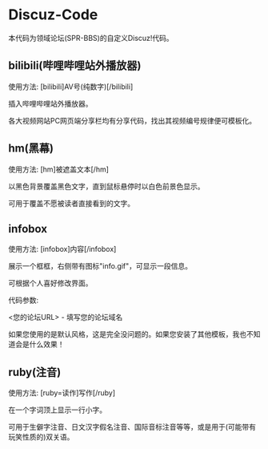 # Discuz-Code
本代码为领域论坛(SPR-BBS)的自定义Discuz!代码。

## bilibili(哔哩哔哩站外播放器)
使用方法: \[bilibili]AV号(纯数字)\[/bilibili]

插入哔哩哔哩站外播放器。

各大视频网站PC网页端分享栏均有分享代码，找出其视频编号规律便可模板化。

## hm(黑幕)
使用方法: \[hm]被遮盖文本\[/hm]

以黑色背景覆盖黑色文字，直到鼠标悬停时以白色前景色显示。

可用于覆盖不愿被读者直接看到的文字。

## infobox
使用方法: \[infobox]内容\[/infobox]

展示一个框框，右侧带有图标"info.gif"，可显示一段信息。

可根据个人喜好修改界面。

代码参数:

<您的论坛URL> - 填写您的论坛域名

如果您使用的是默认风格，这是完全没问题的。如果您安装了其他模板，我也不知道会是什么效果！

## ruby(注音)
使用方法: \[ruby=读作]写作\[/ruby]

在一个字词顶上显示一行小字。

可用于生僻字注音、日文汉字假名注音、国际音标注音等等，或是用于(可能带有玩笑性质的)双关语。


